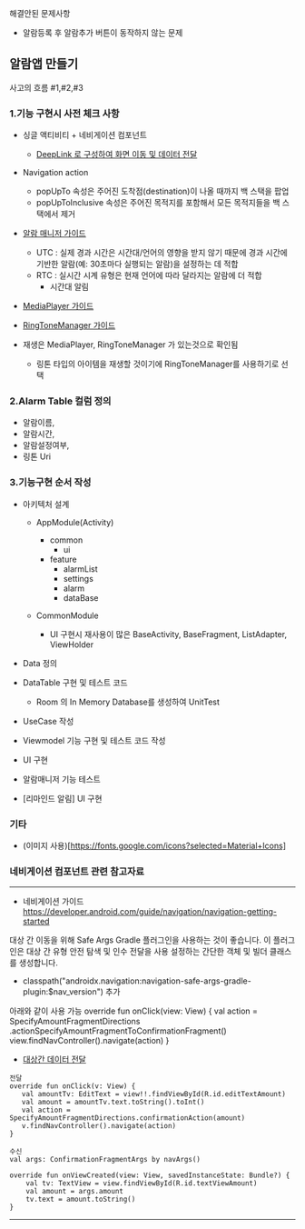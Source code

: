 해결안된 문제사항
- 알람등록 후 알람추가 버튼이 동작하지 않는 문제

## 알람앱 만들기

사고의 흐름 #1,#2,#3

### 1.기능 구현시 사전 체크 사항

- 싱글 액티비티 + 네비게이션 컴포넌트
    - [DeepLink 로 구성하여 화면 이동 및 데이터 전달]((https://developer.android.com/guide/navigation/navigation-multi-module))

- Navigation action
    - popUpTo 속성은 주어진 도착점(destination)이 나올 때까지 백 스택을 팝업
    - popUpToInclusive 속성은 주어진 목적지를 포함해서 모든 목적지들을 백 스택에서 제거

- [알람 매니저 가이드](https://developer.android.com/training/scheduling/alarms?hl=ko)
    - UTC : 실제 경과 시간은 시간대/언어의 영향을 받지 않기 때문에 경과 시간에 기반한 알람(예: 30초마다 실행되는 알람)을 설정하는 데 적합
    - RTC : 실시간 시계 유형은 현재 언어에 따라 달라지는 알람에 더 적합
        - 시간대 알림
- [MediaPlayer 가이드](https://developer.android.com/guide/topics/media/mediaplayer)
- [RingToneManager 가이드](https://developer.android.com/reference/kotlin/android/media/RingtoneManager)

- 재생은 MediaPlayer, RingToneManager 가 있는것으로 확인됨
    - 링톤 타입의 아이템을 재생할 것이기에 RingToneManager를 사용하기로 선택

### 2.Alarm Table 컬럼 정의
- 알람이름,
- 알람시간,
- 알람설정여부,
- 링톤 Uri

### 3.기능구현 순서 작성
- 아키텍처 설계
    - AppModule(Activity)
        - common
            - ui
        - feature
            - alarmList
            - settings
            - alarm
            - dataBase
        
    - CommonModule
        - UI 구현시 재사용이 많은 BaseActivity, BaseFragment, ListAdapter, ViewHolder
    

- Data 정의
- DataTable 구현 및 테스트 코드
    - Room 의 In Memory Database를 생성하여 UnitTest
- UseCase 작성
- Viewmodel 기능 구현 및 테스트 코드 작성
- UI 구현
- 알람매니저 기능 테스트
- [리마인드 알림] UI 구현

### 기타
- (이미지 사용)[https://fonts.google.com/icons?selected=Material+Icons]


### 네비게이션 컴포넌트 관련 참고자료
---

- 네비게이션 가이드
  https://developer.android.com/guide/navigation/navigation-getting-started

대상 간 이동을 위해 Safe Args Gradle 플러그인을 사용하는 것이 좋습니다.
이 플러그인은 대상 간 유형 안전 탐색 및 인수 전달을 사용 설정하는 간단한 객체 및 빌더 클래스를 생성합니다.

- classpath("androidx.navigation:navigation-safe-args-gradle-plugin:$nav_version") 추가

아래와 같이 사용 가능
override fun onClick(view: View) {
val action =
SpecifyAmountFragmentDirections
.actionSpecifyAmountFragmentToConfirmationFragment()
view.findNavController().navigate(action)
}

- [대상간 데이터 전달](https://developer.android.com/guide/navigation/navigation-pass-data)

```
전달
override fun onClick(v: View) {
   val amountTv: EditText = view!!.findViewById(R.id.editTextAmount)
   val amount = amountTv.text.toString().toInt()
   val action = SpecifyAmountFragmentDirections.confirmationAction(amount)
   v.findNavController().navigate(action)
}
```

```
수신
val args: ConfirmationFragmentArgs by navArgs()

override fun onViewCreated(view: View, savedInstanceState: Bundle?) {
    val tv: TextView = view.findViewById(R.id.textViewAmount)
    val amount = args.amount
    tv.text = amount.toString()
}
```

---

